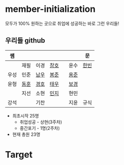 # member-initialization

모두가 100% 원하는 곳으로 취업에 성공하는 바로 그런 우리들!

## 우리들 github

|쌤|  |  |  |  |  |문|
|:---:|:---:|:---:|:---:|:---:|:---:|:---:|
||재필|이경|[창호](https://github.com/changhonam)||윤수|[한빈](https://github.com/Mombin)|
|우성|민준|[남우](https://github.com/NamWoo)|[봉준](https://github.com/iambongjun)||[용준](https://github.com/chrno0621)||
|윤형|[동훈](https://github.com/d-h-k)|[경호](https://github.com/bkh751)|[태우](https://github.com/taewookimmr)||[보경](https://github.com/boku-kim)||
|  |지선|소현|[민지](https://github.com/youminji)||현민||
|강석|  |기찬|  ||지윤|규식|


* 최초시작 25명
  * 취업성공 - 상현(3주차) 
  * 중간포기 - 1명(2주차)
* 현재 총원 23명

# Target 
 
